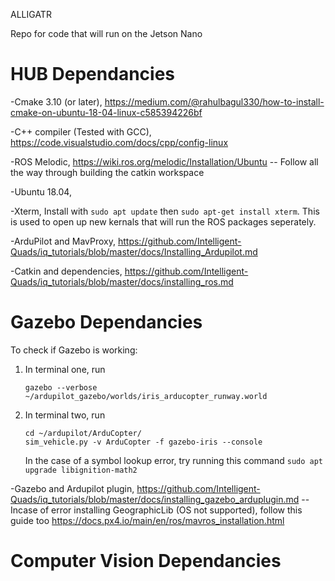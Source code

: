 ALLIGATR

Repo for code that will run on the Jetson Nano

# HUB Dependancies
-Cmake 3.10 (or later), https://medium.com/@rahulbagul330/how-to-install-cmake-on-ubuntu-18-04-linux-c585394226bf

-C++ compiler (Tested with GCC), https://code.visualstudio.com/docs/cpp/config-linux

-ROS Melodic, https://wiki.ros.org/melodic/Installation/Ubuntu
-- Follow all the way through building the catkin workspace

-Ubuntu 18.04, 

-Xterm, Install with `sudo apt update` then `sudo apt-get install xterm`. This is used to open up new kernals that will run the ROS packages seperately.

-ArduPilot and MavProxy, https://github.com/Intelligent-Quads/iq_tutorials/blob/master/docs/Installing_Ardupilot.md

-Catkin and dependencies, https://github.com/Intelligent-Quads/iq_tutorials/blob/master/docs/installing_ros.md

# Gazebo Dependancies

To check if Gazebo is working:
1. In terminal one, run
   ```
   gazebo --verbose ~/ardupilot_gazebo/worlds/iris_arducopter_runway.world
   ```
2. In terminal two, run
   ```
   cd ~/ardupilot/ArduCopter/
   sim_vehicle.py -v ArduCopter -f gazebo-iris --console
   ```

   In the case of a symbol lookup error, try running this command `sudo apt upgrade libignition-math2`

-Gazebo and Ardupilot plugin, https://github.com/Intelligent-Quads/iq_tutorials/blob/master/docs/installing_gazebo_arduplugin.md
    --Incase of error installing GeographicLib (OS not supported), follow this guide too https://docs.px4.io/main/en/ros/mavros_installation.html

# Computer Vision Dependancies

